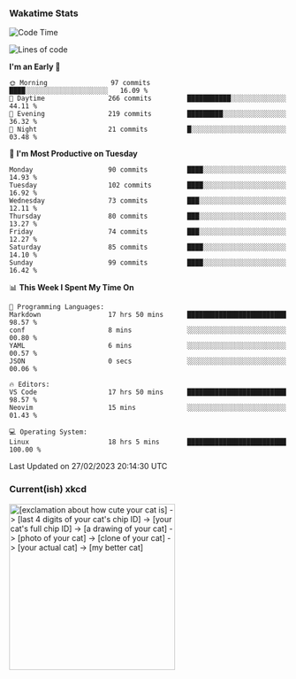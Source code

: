 ### Wakatime Stats
<!--START_SECTION:waka-->
![Code Time](http://img.shields.io/badge/Code%20Time-1%2C467%20hrs-blue)

![Lines of code](https://img.shields.io/badge/From%20Hello%20World%20I%27ve%20Written-450.5%20thousand%20lines%20of%20code-blue)

**I'm an Early 🐤** 

```text
🌞 Morning                97 commits          ████░░░░░░░░░░░░░░░░░░░░░   16.09 % 
🌆 Daytime                266 commits         ███████████░░░░░░░░░░░░░░   44.11 % 
🌃 Evening                219 commits         █████████░░░░░░░░░░░░░░░░   36.32 % 
🌙 Night                  21 commits          █░░░░░░░░░░░░░░░░░░░░░░░░   03.48 % 
```
📅 **I'm Most Productive on Tuesday** 

```text
Monday                   90 commits          ████░░░░░░░░░░░░░░░░░░░░░   14.93 % 
Tuesday                  102 commits         ████░░░░░░░░░░░░░░░░░░░░░   16.92 % 
Wednesday                73 commits          ███░░░░░░░░░░░░░░░░░░░░░░   12.11 % 
Thursday                 80 commits          ███░░░░░░░░░░░░░░░░░░░░░░   13.27 % 
Friday                   74 commits          ███░░░░░░░░░░░░░░░░░░░░░░   12.27 % 
Saturday                 85 commits          ████░░░░░░░░░░░░░░░░░░░░░   14.10 % 
Sunday                   99 commits          ████░░░░░░░░░░░░░░░░░░░░░   16.42 % 
```


📊 **This Week I Spent My Time On** 

```text
💬 Programming Languages: 
Markdown                 17 hrs 50 mins      █████████████████████████   98.57 % 
conf                     8 mins              ░░░░░░░░░░░░░░░░░░░░░░░░░   00.80 % 
YAML                     6 mins              ░░░░░░░░░░░░░░░░░░░░░░░░░   00.57 % 
JSON                     0 secs              ░░░░░░░░░░░░░░░░░░░░░░░░░   00.06 % 

🔥 Editors: 
VS Code                  17 hrs 50 mins      █████████████████████████   98.57 % 
Neovim                   15 mins             ░░░░░░░░░░░░░░░░░░░░░░░░░   01.43 % 

💻 Operating System: 
Linux                    18 hrs 5 mins       █████████████████████████   100.00 % 
```


 Last Updated on 27/02/2023 20:14:30 UTC
<!--END_SECTION:waka-->

### Current(ish) xkcd
<a id="xkcd-a" title="[exclamation about how cute your cat is] -> [last 4 digits of your cat's chip ID] -> [your cat's full chip ID] -> [a drawing of your cat] -> [photo of your cat] -> [clone of your cat] -> [your actual cat] -> [my better cat]" href="https://www.xkcd.com" target="_blank">
        <img align="center" id="xkcd-img" src="https://imgs.xkcd.com/comics/data_quality.png" alt="[exclamation about how cute your cat is] -> [last 4 digits of your cat's chip ID] -> [your cat's full chip ID] -> [a drawing of your cat] -> [photo of your cat] -> [clone of your cat] -> [your actual cat] -> [my better cat]" height=300 />
</a>

